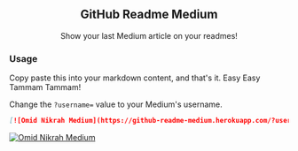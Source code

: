<p align="center">
 <h2 align="center">GitHub Readme Medium</h2>
 <p align="center">Show your last Medium article on your readmes!</p>
</p>

### Usage

Copy paste this into your markdown content, and that's it. Easy Easy Tammam Tammam!

Change the `?username=` value to your Medium's username.

```md
[![Omid Nikrah Medium](https://github-readme-medium.herokuapp.com/?username=omidnikrah)](https://medium.com/@omidnikrah)
```

[![Omid Nikrah Medium](https://github-readme-medium.herokuapp.com/?username=omidnikrah)](https://medium.com/@omidnikrah)
